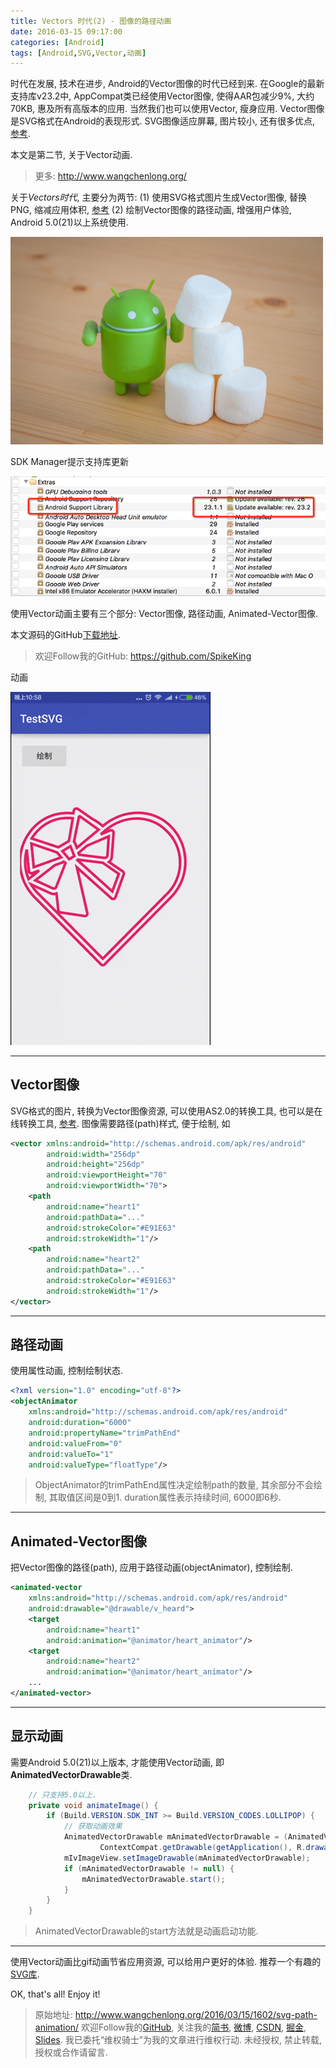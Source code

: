 ```yaml
---
title: Vectors 时代(2) - 图像的路径动画
date: 2016-03-15 09:17:00
categories: [Android]
tags: [Android,SVG,Vector,动画]
---
```


时代在发展, 技术在进步, Android的Vector图像的时代已经到来. 在Google的最新支持库v23.2中, AppCompat类已经使用Vector图像, 使得AAR包减少9%, 大约70KB, 惠及所有高版本的应用. 当然我们也可以使用Vector, 瘦身应用. Vector图像是SVG格式在Android的表现形式. SVG图像适应屏幕, 图片较小, 还有很多优点, [参考](https://zh.wikipedia.org/wiki/%E5%8F%AF%E7%B8%AE%E6%94%BE%E5%90%91%E9%87%8F%E5%9C%96%E5%BD%A2).

本文是第二节, 关于Vector动画.

<!-- more -->
> 更多: http://www.wangchenlong.org/

关于*Vectors时代*, 主要分为两节:
(1) 使用SVG格式图片生成Vector图像, 替换PNG, 缩减应用体积, [参考](http://www.wangchenlong.org/2016/03/15/1602/replace-svg-image/)
(2) 绘制Vector图像的路径动画, 增强用户体验, Android 5.0(21)以上系统使用.

![Android](svg-path-animation/svg-android.jpg)

SDK Manager提示支持库更新

![Support](svg-path-animation/svg-version.png)

使用Vector动画主要有三个部分: Vector图像, 路径动画, Animated-Vector图像.

本文源码的GitHub[下载地址](https://github.com/SpikeKing/TestSVG).

> 欢迎Follow我的GitHub: https://github.com/SpikeKing

动画

![绘制](svg-path-animation/svg-anim.gif)

---

## Vector图像

SVG格式的图片, 转换为Vector图像资源, 可以使用AS2.0的转换工具, 也可以是在线转换工具, [参考](http://www.wangchenlong.org/2016/03/15/1602/replace-svg-image/). 图像需要路径(path)样式, 便于绘制, 如
```xml
<vector xmlns:android="http://schemas.android.com/apk/res/android"
        android:width="256dp"
        android:height="256dp"
        android:viewportHeight="70"
        android:viewportWidth="70">
    <path
        android:name="heart1"
        android:pathData="..."
        android:strokeColor="#E91E63"
        android:strokeWidth="1"/>
    <path
        android:name="heart2"
        android:pathData="..."
        android:strokeColor="#E91E63"
        android:strokeWidth="1"/>
</vector>
```

---

## 路径动画

使用属性动画, 控制绘制状态.
```xml
<?xml version="1.0" encoding="utf-8"?>
<objectAnimator
    xmlns:android="http://schemas.android.com/apk/res/android"
    android:duration="6000"
    android:propertyName="trimPathEnd"
    android:valueFrom="0"
    android:valueTo="1"
    android:valueType="floatType"/>
```
> ObjectAnimator的trimPathEnd属性决定绘制path的数量, 其余部分不会绘制, 其取值区间是0到1. duration属性表示持续时间, 6000即6秒.

---

## Animated-Vector图像

把Vector图像的路径(path), 应用于路径动画(objectAnimator), 控制绘制.
```xml
<animated-vector
    xmlns:android="http://schemas.android.com/apk/res/android"
    android:drawable="@drawable/v_heard">
    <target
        android:name="heart1"
        android:animation="@animator/heart_animator"/>
    <target
        android:name="heart2"
        android:animation="@animator/heart_animator"/>
    ...
</animated-vector>
```

---

## 显示动画

需要Android 5.0(21)以上版本, 才能使用Vector动画, 即**AnimatedVectorDrawable**类.
```java
    // 只支持5.0以上.
    private void animateImage() {
        if (Build.VERSION.SDK_INT >= Build.VERSION_CODES.LOLLIPOP) {
            // 获取动画效果
            AnimatedVectorDrawable mAnimatedVectorDrawable = (AnimatedVectorDrawable)
                    ContextCompat.getDrawable(getApplication(), R.drawable.v_heard_animation);
            mIvImageView.setImageDrawable(mAnimatedVectorDrawable);
            if (mAnimatedVectorDrawable != null) {
                mAnimatedVectorDrawable.start();
            }
        }
    }
```

> AnimatedVectorDrawable的start方法就是动画启动功能.

---

使用Vector动画比gif动画节省应用资源, 可以给用户更好的体验. 推荐一个有趣的[SVG库](https://github.com/Pixplicity/sharp).

OK, that's all! Enjoy it!

> 原始地址: 
> http://www.wangchenlong.org/2016/03/15/1602/svg-path-animation/
> 欢迎Follow我的[GitHub](https://github.com/SpikeKing), 关注我的[简书](http://www.jianshu.com/users/e2b4dd6d3eb4/latest_articles), [微博](http://weibo.com/u/2852941392), [CSDN](http://blog.csdn.net/caroline_wendy), [掘金](http://gold.xitu.io/#/user/56de98c2f3609a005442ec58), [Slides](https://slides.com/spikeking). 
> 我已委托“维权骑士”为我的文章进行维权行动. 未经授权, 禁止转载, 授权或合作请留言.